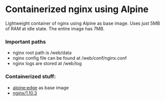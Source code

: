 # Containerized nginx using Alpine

Lightweight container of nginx using Alpine as base image. Uses just 5MB of RAM at idle state. The entire image has 7MB.

### Important paths

* nginx root path is /web/data
* nginx config file can be found at /web/conf/nginx.conf
* nginx logs are stored at /web/log


### Containerized stuff:

 * [alpine:edge](https://hub.docker.com/_/alpine/) as base image
 * [nginx/1.10.3](https://www.nginx.com/)
